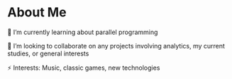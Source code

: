 # About Me

🌱 I’m currently learning about parallel programming

👯 I’m looking to collaborate on any projects involving analytics, my current studies, or general interests

⚡ Interests: Music, classic games, new technologies
